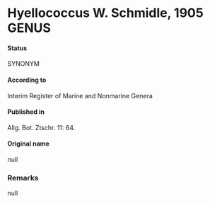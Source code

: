 # Hyellococcus W. Schmidle, 1905 GENUS

#### Status
SYNONYM

#### According to
Interim Register of Marine and Nonmarine Genera

#### Published in
Allg. Bot. Ztschr. 11: 64.

#### Original name
null

### Remarks
null